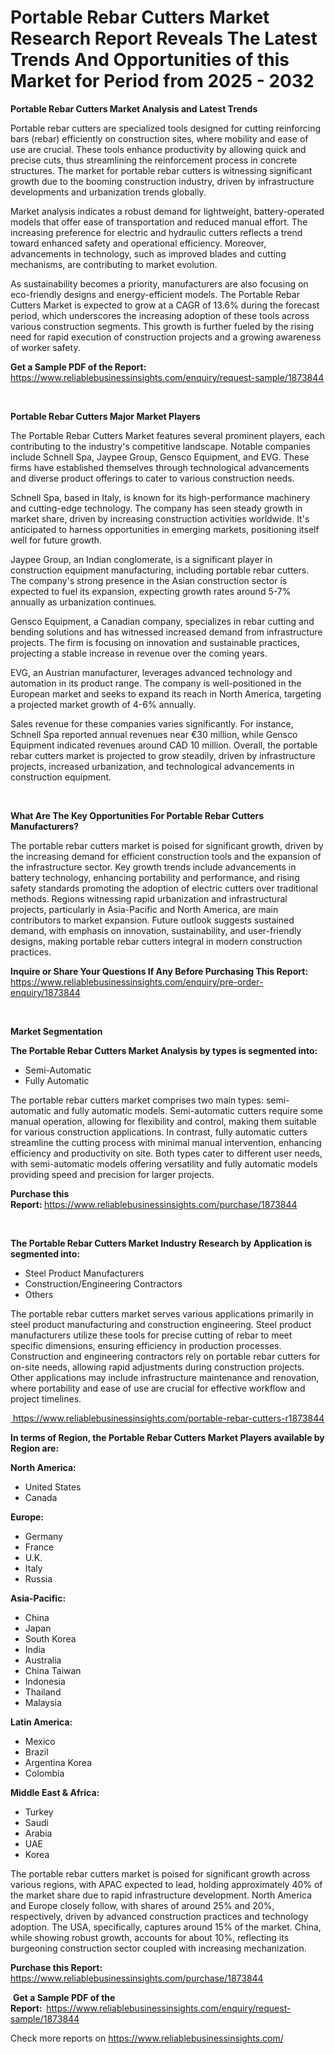 <p><h1>Portable Rebar Cutters Market Research Report Reveals The Latest Trends And Opportunities of this Market for Period from 2025 - 2032</h1></p><p><strong>Portable Rebar Cutters Market Analysis and Latest Trends</strong></p>
<p><p>Portable rebar cutters are specialized tools designed for cutting reinforcing bars (rebar) efficiently on construction sites, where mobility and ease of use are crucial. These tools enhance productivity by allowing quick and precise cuts, thus streamlining the reinforcement process in concrete structures. The market for portable rebar cutters is witnessing significant growth due to the booming construction industry, driven by infrastructure developments and urbanization trends globally.</p><p>Market analysis indicates a robust demand for lightweight, battery-operated models that offer ease of transportation and reduced manual effort. The increasing preference for electric and hydraulic cutters reflects a trend toward enhanced safety and operational efficiency. Moreover, advancements in technology, such as improved blades and cutting mechanisms, are contributing to market evolution. </p><p>As sustainability becomes a priority, manufacturers are also focusing on eco-friendly designs and energy-efficient models. The Portable Rebar Cutters Market is expected to grow at a CAGR of 13.6% during the forecast period, which underscores the increasing adoption of these tools across various construction segments. This growth is further fueled by the rising need for rapid execution of construction projects and a growing awareness of worker safety.</p></p>
<p><strong>Get a Sample PDF of the Report:&nbsp;</strong> <a href="https://www.reliablebusinessinsights.com/enquiry/request-sample/1873844?utm_campaign=2174&utm_medium=2&utm_source=Github&utm_content=ia&utm_term=16022025&utm_id=portable-rebar-cutters">https://www.reliablebusinessinsights.com/enquiry/request-sample/1873844</a></p>
<p>&nbsp;</p>
<p><strong>Portable Rebar Cutters Major Market Players</strong></p>
<p><p>The Portable Rebar Cutters Market features several prominent players, each contributing to the industry's competitive landscape. Notable companies include Schnell Spa, Jaypee Group, Gensco Equipment, and EVG. These firms have established themselves through technological advancements and diverse product offerings to cater to various construction needs.</p><p>Schnell Spa, based in Italy, is known for its high-performance machinery and cutting-edge technology. The company has seen steady growth in market share, driven by increasing construction activities worldwide. It's anticipated to harness opportunities in emerging markets, positioning itself well for future growth.</p><p>Jaypee Group, an Indian conglomerate, is a significant player in construction equipment manufacturing, including portable rebar cutters. The company's strong presence in the Asian construction sector is expected to fuel its expansion, expecting growth rates around 5-7% annually as urbanization continues.</p><p>Gensco Equipment, a Canadian company, specializes in rebar cutting and bending solutions and has witnessed increased demand from infrastructure projects. The firm is focusing on innovation and sustainable practices, projecting a stable increase in revenue over the coming years.</p><p>EVG, an Austrian manufacturer, leverages advanced technology and automation in its product range. The company is well-positioned in the European market and seeks to expand its reach in North America, targeting a projected market growth of 4-6% annually.</p><p>Sales revenue for these companies varies significantly. For instance, Schnell Spa reported annual revenues near €30 million, while Gensco Equipment indicated revenues around CAD 10 million. Overall, the portable rebar cutters market is projected to grow steadily, driven by infrastructure projects, increased urbanization, and technological advancements in construction equipment.</p></p>
<p>&nbsp;</p>
<p><strong>What Are The Key Opportunities For Portable Rebar Cutters Manufacturers?</strong></p>
<p><p>The portable rebar cutters market is poised for significant growth, driven by the increasing demand for efficient construction tools and the expansion of the infrastructure sector. Key growth trends include advancements in battery technology, enhancing portability and performance, and rising safety standards promoting the adoption of electric cutters over traditional methods. Regions witnessing rapid urbanization and infrastructural projects, particularly in Asia-Pacific and North America, are main contributors to market expansion. Future outlook suggests sustained demand, with emphasis on innovation, sustainability, and user-friendly designs, making portable rebar cutters integral in modern construction practices.</p></p>
<p><strong>Inquire or Share Your Questions If Any Before Purchasing This Report:</strong> <a href="https://www.reliablebusinessinsights.com/enquiry/pre-order-enquiry/1873844?utm_campaign=2174&utm_medium=2&utm_source=Github&utm_content=ia&utm_term=16022025&utm_id=portable-rebar-cutters">https://www.reliablebusinessinsights.com/enquiry/pre-order-enquiry/1873844</a></p>
<p>&nbsp;</p>
<p><strong>Market Segmentation</strong></p>
<p><strong>The Portable Rebar Cutters Market Analysis by types is segmented into:</strong></p>
<p><ul><li>Semi-Automatic</li><li>Fully Automatic</li></ul></p>
<p><p>The portable rebar cutters market comprises two main types: semi-automatic and fully automatic models. Semi-automatic cutters require some manual operation, allowing for flexibility and control, making them suitable for various construction applications. In contrast, fully automatic cutters streamline the cutting process with minimal manual intervention, enhancing efficiency and productivity on site. Both types cater to different user needs, with semi-automatic models offering versatility and fully automatic models providing speed and precision for larger projects.</p></p>
<p><strong>Purchase this Report:&nbsp;</strong><a href="https://www.reliablebusinessinsights.com/purchase/1873844?utm_campaign=2174&utm_medium=2&utm_source=Github&utm_content=ia&utm_term=16022025&utm_id=portable-rebar-cutters">https://www.reliablebusinessinsights.com/purchase/1873844</a></p>
<p>&nbsp;</p>
<p><strong>The Portable Rebar Cutters Market Industry Research by Application is segmented into:</strong></p>
<p><ul><li>Steel Product Manufacturers</li><li>Construction/Engineering Contractors</li><li>Others</li></ul></p>
<p><p>The portable rebar cutters market serves various applications primarily in steel product manufacturing and construction engineering. Steel product manufacturers utilize these tools for precise cutting of rebar to meet specific dimensions, ensuring efficiency in production processes. Construction and engineering contractors rely on portable rebar cutters for on-site needs, allowing rapid adjustments during construction projects. Other applications may include infrastructure maintenance and renovation, where portability and ease of use are crucial for effective workflow and project timelines.</p></p>
<p><a href="https://www.reliablebusinessinsights.com/portable-rebar-cutters-r1873844?utm_campaign=2174&utm_medium=2&utm_source=Github&utm_content=ia&utm_term=16022025&utm_id=portable-rebar-cutters">&nbsp;https://www.reliablebusinessinsights.com/portable-rebar-cutters-r1873844</a></p>
<p><strong>In terms of Region, the Portable Rebar Cutters Market Players available by Region are:</strong></p>
<p>
    <p> <strong> North America: </strong>
        <ul>
            <li>United States</li>
            <li>Canada</li>
        </ul>
        </p> 
    <p> <strong> Europe: </strong>
        <ul>
            <li>Germany</li>
            <li>France</li>
            <li>U.K.</li>
            <li>Italy</li>
            <li>Russia</li>
        </ul>
        </p> 
    <p> <strong> Asia-Pacific: </strong>
        <ul>
            <li>China</li>
            <li>Japan</li>
            <li>South Korea</li>
            <li>India</li>
            <li>Australia</li>
            <li>China Taiwan</li>
            <li>Indonesia</li>
            <li>Thailand</li>
            <li>Malaysia</li>
        </ul>
        </p> 
    <p> <strong> Latin America: </strong>
        <ul>
            <li>Mexico</li>
            <li>Brazil</li>
            <li>Argentina Korea</li>
            <li>Colombia</li>
        </ul>
        </p> 
    <p> <strong> Middle East & Africa: </strong>
        <ul>
            <li>Turkey</li>
            <li>Saudi</li>
            <li>Arabia</li>
            <li>UAE</li>
            <li>Korea</li>
        </ul>
    </p>
    </p>
<p><p>The portable rebar cutters market is poised for significant growth across various regions, with APAC expected to lead, holding approximately 40% of the market share due to rapid infrastructure development. North America and Europe closely follow, with shares of around 25% and 20%, respectively, driven by advanced construction practices and technology adoption. The USA, specifically, captures around 15% of the market. China, while showing robust growth, accounts for about 10%, reflecting its burgeoning construction sector coupled with increasing mechanization.</p></p>
<p><strong>Purchase this Report: </strong><a href="https://www.reliablebusinessinsights.com/purchase/1873844?utm_campaign=2174&utm_medium=2&utm_source=Github&utm_content=ia&utm_term=16022025&utm_id=portable-rebar-cutters">https://www.reliablebusinessinsights.com/purchase/1873844</a></p>
<p>&nbsp;<strong>Get a Sample PDF of the Report:&nbsp;&nbsp;</strong><a href="https://www.reliablebusinessinsights.com/enquiry/request-sample/1873844?utm_campaign=2174&utm_medium=2&utm_source=Github&utm_content=ia&utm_term=16022025&utm_id=portable-rebar-cutters">https://www.reliablebusinessinsights.com/enquiry/request-sample/1873844</a></p>
<p><strong></strong></p>
<p>Check more reports on <a href="https://www.reliablebusinessinsights.com/?utm_campaign=2174&utm_medium=2&utm_source=Github&utm_content=ia&utm_term=16022025&utm_id=portable-rebar-cutters">https://www.reliablebusinessinsights.com/</a></p>